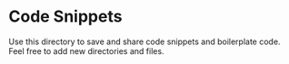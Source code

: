 # Code Snippets

Use this directory to save and share code snippets and boilerplate code.
Feel free to add new directories and files.

